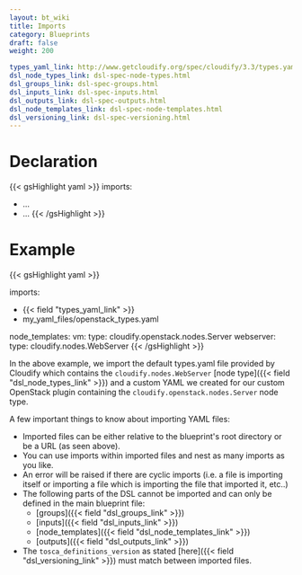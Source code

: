 ```yaml
---
layout: bt_wiki
title: Imports
category: Blueprints
draft: false
weight: 200

types_yaml_link: http://www.getcloudify.org/spec/cloudify/3.3/types.yaml
dsl_node_types_link: dsl-spec-node-types.html
dsl_groups_link: dsl-spec-groups.html
dsl_inputs_link: dsl-spec-inputs.html
dsl_outputs_link: dsl-spec-outputs.html
dsl_node_templates_link: dsl-spec-node-templates.html
dsl_versioning_link: dsl-spec-versioning.html
---
```


# Declaration

{{< gsHighlight  yaml >}}
imports:
  - ...
  - ...
{{< /gsHighlight >}}


# Example

{{< gsHighlight  yaml >}}

imports:
  - {{< field "types_yaml_link" >}}
  - my_yaml_files/openstack_types.yaml

node_templates:
  vm:
    type: cloudify.openstack.nodes.Server
  webserver:
    type: cloudify.nodes.WebServer
{{< /gsHighlight >}}

In the above example, we import the default types.yaml file provided by Cloudify which contains the `cloudify.nodes.WebServer` [node type]({{< field "dsl_node_types_link" >}}) and a custom YAML we created for our custom OpenStack plugin containing the `cloudify.openstack.nodes.Server` node type.

A few important things to know about importing YAML files:

* Imported files can be either relative to the blueprint's root directory or be a URL (as seen above).
* You can use imports within imported files and nest as many imports as you like.
* An error will be raised if there are cyclic imports (i.e. a file is importing itself or importing a file which is importing the file that imported it, etc..)
* The following parts of the DSL cannot be imported and can only be defined in the main blueprint file:
    * [groups]({{< field "dsl_groups_link" >}})
    * [inputs]({{< field "dsl_inputs_link" >}})
    * [node_templates]({{< field "dsl_node_templates_link" >}})
    * [outputs]({{< field "dsl_outputs_link" >}})
* The `tosca_definitions_version` as stated [here]({{< field "dsl_versioning_link" >}}) must match between imported files.
